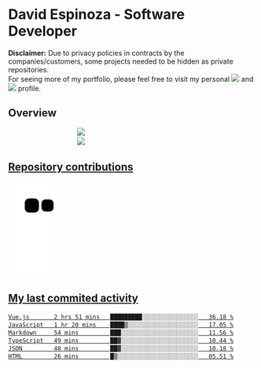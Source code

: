 # David Espinoza - Software Developer
<div id="links">
  <p>
    <strong>Disclaimer:</strong> Due to privacy policies in contracts by the companies/customers, some projects needed to be hidden as private repositories. <br />
For seeing more of my portfolio, please feel free to visit my personal <a href="https://davidespinoza.dev" target="_blank"><img src="https://img.shields.io/badge/website-000000?style=for-the-badge&logo=About.me&logoColor=white" target="_blank"></a> and <a href="https://www.linkedin.com/in/despinozap" target="_blank"><img src="https://img.shields.io/badge/LinkedIn-0077B5?style=for-the-badge&logo=linkedin&logoColor=white" target="_blank"></a> profile.
  </p>
</div>

## Overview

<div id="stats">
  <a href="https://github.com/despinozap">
  <img height="180em" style="margin: 0em 10em;" src="https://github-readme-stats.vercel.app/api?username=despinozap&show_icons=true&include_all_commits=true&count_private=true&theme=default"/>
  <img height="180em" style="margin: 0em 10em;" src="https://github-readme-stats.vercel.app/api/top-langs/?username=despinozap&layout=compact&langs_count=7&theme=default"/>
</div>
 
## Repository contributions
<div id="snake"> 

  ![Snake animation](https://github.com/despinozap/despinozap/blob/output/github-contribution-grid-snake.svg)
</div>

## My last commited activity
<!--START_SECTION:waka-->

```text
Vue.js       2 hrs 51 mins   █████████░░░░░░░░░░░░░░░░   36.18 %
JavaScript   1 hr 20 mins    ████▒░░░░░░░░░░░░░░░░░░░░   17.05 %
Markdown     54 mins         ███░░░░░░░░░░░░░░░░░░░░░░   11.56 %
TypeScript   49 mins         ██▓░░░░░░░░░░░░░░░░░░░░░░   10.44 %
JSON         48 mins         ██▓░░░░░░░░░░░░░░░░░░░░░░   10.18 %
HTML         26 mins         █▒░░░░░░░░░░░░░░░░░░░░░░░   05.51 %
```

<!--END_SECTION:waka-->
